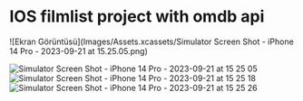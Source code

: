 # IOS filmlist project with omdb api


![Ekran Görüntüsü](Images/Assets.xcassets/Simulator Screen Shot - iPhone 14 Pro - 2023-09-21 at 15.25.05.png)


 
![Simulator Screen Shot - iPhone 14 Pro - 2023-09-21 at 15 25 05](https://github.com/Eyupkosee/IOS-filmlist-project-with-omdb-api/assets/89103093/e69b1b9d-c3d3-4266-a567-e1b4d3218558)
![Simulator Screen Shot - iPhone 14 Pro - 2023-09-21 at 15 25 18](https://github.com/Eyupkosee/IOS-filmlist-project-with-omdb-api/assets/89103093/402a771a-cf07-4025-8e87-5929556e8d34)
![Simulator Screen Shot - iPhone 14 Pro - 2023-09-21 at 15 25 26](https://github.com/Eyupkosee/IOS-filmlist-project-with-omdb-api/assets/89103093/bf621744-c150-49f6-886c-04c51a4d66ee)
